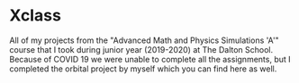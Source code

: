 # Xclass

All of my projects from the "Advanced Math and Physics Simulations 'A'" course that I took during junior year (2019-2020) at The Dalton School. Because of COVID 19 we were unable to complete all the assignments, but I completed the orbital project by myself which you can find here as well.
